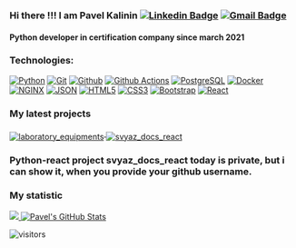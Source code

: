 ### Hi there !!! I am Pavel Kalinin [![Linkedin Badge](https://img.shields.io/badge/-pavelkalininn-blue?style=flat&logo=Linkedin&link=https://www.linkedin.com/in/pavelkalininn/)](https://www.linkedin.com/in/pavelkalininn/) [![Gmail Badge](https://img.shields.io/badge/-pavelkalininn-c14438?style=flat&logo=Gmail&logoColor=white&link=mailto:pavelkalininn@gmail.com)](mailto:pavelkalininn@gmail.com)

#### Python developer in certification company since march 2021

### Technologies:
[![Python](https://img.shields.io/badge/-Python-000000?style=flat&logo=python&logoColor=white&link=https://github.com/Pavelkalininn)](https://github.com/Pavelkalininn) 
[![Git](http://img.shields.io/badge/-Git-000000?style=flat&logo=git&link=https://github.com/Pavelkalininn)](https://github.com/Pavelkalininn) 
[![Github](http://img.shields.io/badge/-Github-000000?style=flat&logo=github&link=https://github.com/Pavelkalininn)](https://github.com/Pavelkalininn)
[![Github Actions](http://img.shields.io/badge/-Github%20Actions-000000?style=flat-square&logo=github-actions&link=https://github.com/Pavelkalininn)](https://github.com/Pavelkalininn)
[![PostgreSQL](https://img.shields.io/badge/-PostgreSQL-000000?style=flat&logo=postgresql&link=https://github.com/Pavelkalininn)](https://github.com/Pavelkalininn)
[![Docker](https://img.shields.io/badge/-Docker-000000?style=flat&logo=docker&link=https://github.com/Pavelkalininn)](https://github.com/Pavelkalininn)
[![NGINX](http://img.shields.io/badge/-NGINX-000000?style=flat-square&logo=nginx&link=https://github.com/Pavelkalininn)](https://github.com/Pavelkalininn)
[![JSON](https://img.shields.io/badge/-json-000000?style=flat&logo=json&link=https://github.com/Pavelkalininn)](https://github.com/Pavelkalininn)
[![HTML5](https://img.shields.io/badge/-HTML5-000000?style=flat&logo=html5&link=https://github.com/Pavelkalininn)](https://github.com/Pavelkalininn) 
[![CSS3](https://img.shields.io/badge/-CSS3-000000?style=flat&logo=css3&link=https://github.com/Pavelkalininn)](https://github.com/Pavelkalininn) 
[![Bootstrap](https://img.shields.io/badge/-Bootstrap-000000?style=flat&logo=bootstrap&link=https://github.com/Pavelkalininn)](https://github.com/Pavelkalininn) 
[![React](https://img.shields.io/badge/-React-000000?style=flat&logo=react&link=https://github.com/Pavelkalininn)](https://github.com/Pavelkalininn) 

### My latest projects

<a href="https://github.com/Pavelkalininn/laboratory_equipments">
  <img align="middle" src="https://github-readme-stats.vercel.app/api/pin/?username=Pavelkalininn&repo=laboratory_equipments&theme=radical" alt="laboratory_equipments" />
</a>
<a href="https://github.com/Pavelkalininn/svyaz_docs_react">
  <img align="middle" src="https://github-readme-stats.vercel.app/api/pin/?username=Pavelkalininn&repo=svyaz_docs_react&theme=radical" alt="svyaz_docs_react" />
</a>

### Python-react project svyaz_docs_react today is private, but i can show it, when you provide your github username.

### My statistic
<a href="https://github.com/Pavelkalininn">
  <img src="https://github-readme-stats.vercel.app/api/top-langs/?username=Pavelkalininn&theme=radical" />
</a>
<a href="https://github.com/Pavelkalininn">
  <img src="https://github-readme-stats.vercel.app/api?username=Pavelkalininn&&show_icons=true&theme=radical&line_height=27&v=5" alt="Pavel's GitHub Stats" />
</a>

![visitors](https://visitor-badge.glitch.me/badge?page_id=Pavelkalininn.Pavelkalininn)

